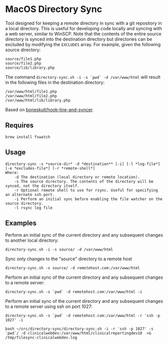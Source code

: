 # MacOS Directory Sync

Tool designed for keeping a remote directory in sync with a git repository in a local directory.
This is useful for developing code locally and syncing with a web server, similar to WinSCP. Note
that the contents of the entire source directory is synced into the destination directory but
directories can be excluded by modifying the `EXCLUDES` array.  For example, given the following
source directory:

```
source/file1.php
source/file2.php
source/lib/library.php
```

The command ``directory-sync.sh -i -s `pwd` -d /var/www/html`` will result in the following files in
the destination directory:

```
/var/www/html/file1.php
/var/www/html/file2.php
/var/www/html/lib/library.php
```

Based on [boneskull/hook-line-and-syncer](https://gist.github.com/boneskull/6d1fc763fa6da4b53c61).

## Requires

```
brew install fswatch
```

## Usage

```
directory-sync -s *source-dir* -d *destination** [-i] [-l *log-file*] [-e *excludes-file*] [-r *remote-shell*]
Where:
    -d The destination (local directory or remote location).
    -s The source directory. The contents of the directory will be synced, not the directory itself.
    -r Optional remote shell to use for rsync. Useful for specifying an alternate ssh port.
    -i Perform an initial sync before enabling the file watcher on the source directory.
    -l rsync log file
```

## Examples

Perform an initial sync of the current directory and any subsequent changes to another local
directory:
```
directory-sync.sh -i -s source/ -d /var/www/html
```

Sync only changes to the "source" directory to a remote host

```
directory-sync.sh -s source/ -d remotehost.com:/var/www/html
```

Perform an initial sync of the current directory and any subsequent changes to a remote server:
```
directory-sync.sh -s `pwd` -d remotehost.com:/var/www/html -i
```

Perform an initial sync of the current directory and any subsequent changes to a remote server
using ssh on port 1027:
```
directory-sync.sh -s `pwd` -d remotehost.com:/var/www/html -r 'ssh -p 1027' -i
```

```
bash ~/src/directory-sync/directory-sync.sh -i -r 'ssh -p 1027' -s `pwd`/ -d clinicalwebdev:/var/www/html/clinicalreportingdev10  >& /tmp/filesync-clinicalwebdev.log
```
